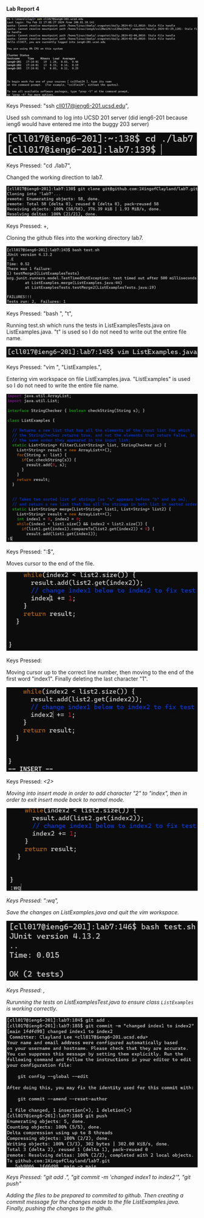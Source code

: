 **Lab Report 4**

![Image](lab4/lab4p1.jpg)

Keys Pressed: "ssh cll017@ieng6-201.ucsd.edu", <Enter>

Used ssh command to log into UCSD 201 server (did ieng6-201 because ieng6 would have entered me into the buggy 203 server)

![Image](lab4/lab4p2.jpg)

Keys Pressed: "cd ./lab7", <Enter>

Changed the working direction to lab7.

![Image](lab4/lab4p3.jpg)

Keys Pressed: <Ctrl>+<v>, <Enter>

Cloning the github files into the working directory lab7.

![Image](lab4/lab4p4.jpg)

Keys Pressed: "bash ", "t"<Tab>, <Enter>

Running test.sh which runs the tests in ListExamplesTests.java on ListExamples.java. "t"<Tab> is used so I do not need to write out the entire file name.

![Image](lab4/lab4p5.jpg)

Keys Pressed: "vim ", "ListExamples."<Tab>, <Enter>

Entering vim workspace on file ListExamples.java. "ListExamples"<Tab> is used so I do not need to write the entire file name.

![Image](lab4/lab4p6.jpg)

Keys Pressed: ":$", <Enter>

Moves cursor to the end of the file.

![Image](lab4/lab4p7.jpg)

Keys Pressed: <up><up><up><up><up><up><e><x>

Moving cursor up to the correct line number, then moving to the end of the first word "index1". Finally deleting the last character "1".

![Image](lab4/lab4p8.jpg)

Keys Pressed: <i><2><esc>

Moving into insert mode in order to add character "2" to "index", then <exc> in order to exit insert mode back to normal mode.

![Image](lab4/lab4p9.jpg)

Keys Pressed: ":wq", <Enter>

Save the changes on ListExamples.java and quit the vim workspace.

![Image](lab4/lab4p10.jpg)

Keys Pressed: <up><up>, <Enter>

Rurunning the tests on ListExamplesTest.java to ensure class `ListExamples` is working correctly.

![Image](lab4/lab4p11.jpg)

Keys Pressed: "git add .", "git commit -m 'changed index1 to index2'", "git push"

Adding the files to be prepared to commited to github. Then creating a commit message for the changes made to the file ListExamples.java. Finally, pushing the changes to the github.
